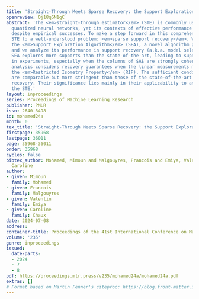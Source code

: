 ```yaml
---
title: 'Straight-Through Meets Sparse Recovery: the Support Exploration Algorithm'
openreview: Oj18qGN1gC
abstract: 'The <em>straight-through estimator</em> (STE) is commonly used to optimize
  quantized neural networks, yet its contexts of effective performance are still unclear
  despite empirical successes. To make a step forward in this comprehension, we apply
  STE to a well-understood problem: <em>sparse support recovery</em>. We introduce
  the <em>Support Exploration Algorithm</em> (SEA), a novel algorithm promoting sparsity,
  and we analyze its performance in support recovery (a.k.a. model selection) problems.
  SEA explores more supports than the state-of-the-art, leading to superior performance
  in experiments, especially when the columns of $A$ are strongly coherent. The theoretical
  analysis considers recovery guarantees when the linear measurements matrix $A$ satisfies
  the <em>Restricted Isometry Property</em> (RIP). The sufficient conditions of recovery
  are comparable but more stringent than those of the state-of-the-art in sparse support
  recovery. Their significance lies mainly in their applicability to an instance of
  the STE.'
layout: inproceedings
series: Proceedings of Machine Learning Research
publisher: PMLR
issn: 2640-3498
id: mohamed24a
month: 0
tex_title: 'Straight-Through Meets Sparse Recovery: the Support Exploration Algorithm'
firstpage: 35968
lastpage: 36011
page: 35968-36011
order: 35968
cycles: false
bibtex_author: Mohamed, Mimoun and Malgouyres, Francois and Emiya, Valentin and Chaux,
  Caroline
author:
- given: Mimoun
  family: Mohamed
- given: Francois
  family: Malgouyres
- given: Valentin
  family: Emiya
- given: Caroline
  family: Chaux
date: 2024-07-08
address:
container-title: Proceedings of the 41st International Conference on Machine Learning
volume: '235'
genre: inproceedings
issued:
  date-parts:
  - 2024
  - 7
  - 8
pdf: https://proceedings.mlr.press/v235/mohamed24a/mohamed24a.pdf
extras: []
# Format based on Martin Fenner's citeproc: https://blog.front-matter.io/posts/citeproc-yaml-for-bibliographies/
---
```

